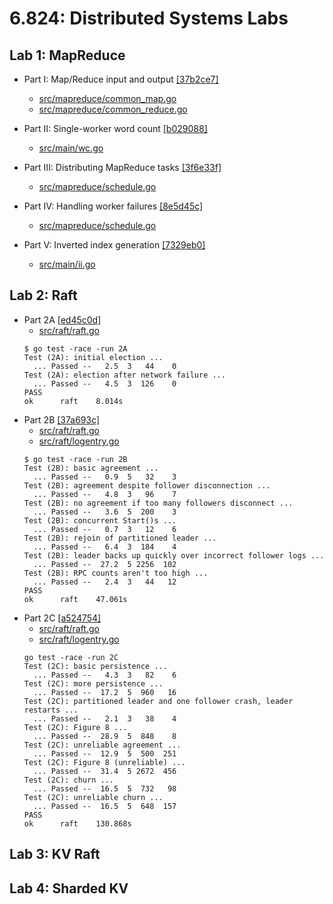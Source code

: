 # 6.824: Distributed Systems Labs

## Lab 1: MapReduce
  - Part I: Map/Reduce input and output
    [[37b2ce7]](https://github.com/SaulLawliet/practices/commit/37b2ce7)
    - [src/mapreduce/common_map.go](src/mapreduce/common_map.go)
    - [src/mapreduce/common_reduce.go](src/mapreduce/common_reduce.go)
    
  - Part II: Single-worker word count
    [[b029088]](https://github.com/SaulLawliet/practices/commit/b029088)
    - [src/main/wc.go](src/main/wc.go)
    
  - Part III: Distributing MapReduce tasks
    [[3f6e33f]](https://github.com/SaulLawliet/practices/commit/3f6e33f)
    - [src/mapreduce/schedule.go](src/mapreduce/schedule.go)
    
  - Part IV: Handling worker failures
    [[8e5d45c]](https://github.com/SaulLawliet/practices/commit/8e5d45c)
    - [src/mapreduce/schedule.go](src/mapreduce/schedule.go)
    
  - Part V: Inverted index generation
    [[7329eb0]](https://github.com/SaulLawliet/practices/commit/7329eb0)
    - [src/main/ii.go](src/main/ii.go)
    
## Lab 2: Raft
  - Part 2A [[ed45c0d]](https://github.com/SaulLawliet/practices/commit/ed45c0d)
    - [src/raft/raft.go](src/raft/raft.go)
    ```
    $ go test -race -run 2A
    Test (2A): initial election ...
      ... Passed --   2.5  3   44    0
    Test (2A): election after network failure ...
      ... Passed --   4.5  3  126    0
    PASS
    ok  	raft	8.014s
    ```
  - Part 2B [[37a693c]](https://github.com/SaulLawliet/practices/commit/37a693c)
    - [src/raft/raft.go](src/raft/raft.go)
    - [src/raft/logentry.go](src/raft/logentry.go)
    ```
    $ go test -race -run 2B
    Test (2B): basic agreement ...
      ... Passed --   0.9  5   32    3
    Test (2B): agreement despite follower disconnection ...
      ... Passed --   4.8  3   96    7
    Test (2B): no agreement if too many followers disconnect ...
      ... Passed --   3.6  5  200    3
    Test (2B): concurrent Start()s ...
      ... Passed --   0.7  3   12    6
    Test (2B): rejoin of partitioned leader ...
      ... Passed --   6.4  3  184    4
    Test (2B): leader backs up quickly over incorrect follower logs ...
      ... Passed --  27.2  5 2256  102
    Test (2B): RPC counts aren't too high ...
      ... Passed --   2.4  3   44   12
    PASS
    ok  	raft	47.061s
    ```
  - Part 2C [[a524754]](https://github.com/SaulLawliet/practices/commit/a524754)
    - [src/raft/raft.go](src/raft/raft.go)
    - [src/raft/logentry.go](src/raft/logentry.go)
    ```
    go test -race -run 2C
    Test (2C): basic persistence ...
      ... Passed --   4.3  3   82    6
    Test (2C): more persistence ...
      ... Passed --  17.2  5  960   16
    Test (2C): partitioned leader and one follower crash, leader restarts ...
      ... Passed --   2.1  3   38    4
    Test (2C): Figure 8 ...
      ... Passed --  28.9  5  848    8
    Test (2C): unreliable agreement ...
      ... Passed --  12.9  5  500  251
    Test (2C): Figure 8 (unreliable) ...
      ... Passed --  31.4  5 2672  456
    Test (2C): churn ...
      ... Passed --  16.5  5  732   98
    Test (2C): unreliable churn ...
      ... Passed --  16.5  5  648  157
    PASS
    ok  	raft	130.868s
    ```
## Lab 3: KV Raft
## Lab 4: Sharded KV
